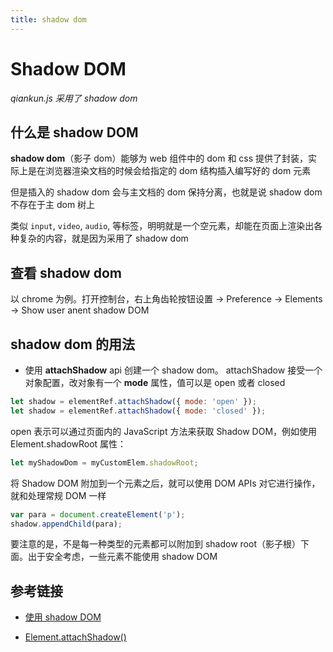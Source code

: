 ```yaml
---
title: shadow dom
---
```


# Shadow DOM

_qiankun.js 采用了 shadow dom_

## 什么是 shadow DOM

**shadow dom**（影子 dom）能够为 web 组件中的 dom 和 css 提供了封装，实际上是在浏览器渲染文档的时候会给指定的 dom 结构插入编写好的 dom 元素

但是插入的 shadow dom 会与主文档的 dom 保持分离，也就是说 shadow dom 不存在于主 dom 树上

类似 `input`, `video`, `audio`, 等标签，明明就是一个空元素，却能在页面上渲染出各种复杂的内容，就是因为采用了 shadow dom

## 查看 shadow dom

以 chrome 为例。打开控制台，右上角齿轮按钮设置 -> Preference -> Elements -> Show user anent shadow DOM

## shadow dom 的用法

- 使用 **attachShadow** api 创建一个 shadow dom。 attachShadow 接受一个对象配置，改对象有一个 **mode** 属性，值可以是 open 或者 closed

```javascript
let shadow = elementRef.attachShadow({ mode: 'open' });
let shadow = elementRef.attachShadow({ mode: 'closed' });
```

open 表示可以通过页面内的 JavaScript 方法来获取 Shadow DOM，例如使用 Element.shadowRoot 属性：

```javascript
let myShadowDom = myCustomElem.shadowRoot;
```

将 Shadow DOM 附加到一个元素之后，就可以使用 DOM APIs 对它进行操作，就和处理常规 DOM 一样

```javascript
var para = document.createElement('p');
shadow.appendChild(para);
```

要注意的是，不是每一种类型的元素都可以附加到 shadow root（影子根）下面。出于安全考虑，一些元素不能使用 shadow DOM

## 参考链接

- [使用 shadow DOM](https://developer.mozilla.org/zh-CN/docs/Web/Web_Components/Using_shadow_DOM)

- [Element.attachShadow()](https://developer.mozilla.org/zh-CN/docs/Web/API/Element/attachShadow)
